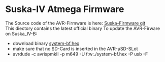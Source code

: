 # Suska-IV Atmega Firmware

The Source code of the AVR-Firmware is here: [Suska-Firmware git](https://github.com/umatthe/suska-firmware)<br>
This diectory contains the latest official binary
To update the AVR-Firware on Suska_IV-B:
- download binary [system-bf.hex](system-bf.hex)
- make sure that no SD-Card is inserted in the AVR-µSD-SLot
- avrdude -c avrispmkII -p m649 -U f:w:./system-bf.hex -P usb -F
